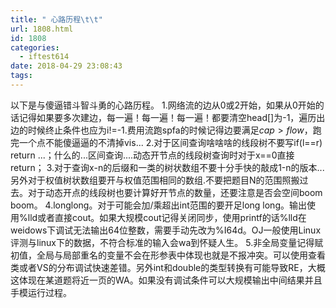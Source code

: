 ```yaml
---
title: " 心路历程\t\t"
url: 1808.html
id: 1808
categories:
  - iftest614
date: 2018-04-29 23:08:43
tags:
---
```


以下是与傻逼错斗智斗勇的心路历程。 1.网络流的边从0或2开始，如果从0开始的话记得如果要多次建边，每一遍！每一遍！每一遍！都要清空head\[\]为-1，遍历出边的时候终止条件也应为i!=-1.费用流跑spfa的时候记得边要满足$cap>flow$，跑完一个点不能傻逼逼的不清掉vis... 2.对于区间查询啥啥啥的线段树不要写if(l==r) return ...；什么的...区间查询....动态开节点的线段树查询时对于x==0直接return； 3.对于查询x-n的后缀和一类的树状数组不要十分手快的敲成1-n的版本...另外对于权值树状数组要开与权值范围相同的数组.不要把题目N的范围照搬过去。对于动态开点的线段树也要计算好开节点的数量，还要注意是否会空间boom boom。 4.longlong。对于可能会加/乘超出int范围的要开足long long。输出使用%lld或者直接cout。如果大规模cout记得关闭同步，使用printf的话%lld在weidows下调试无法输出64位整数，需要手动先改为%I64d。OJ一般使用Linux评测与linux下的数据，不符合标准的输入会wa到怀疑人生。 5.非全局变量记得赋初值，全局与局部重名的变量不会在形参表中体现也就是不报冲突。可以使用查看类或者VS的分布调试快速差错。另外int和double的类型转换有可能导致RE，大概这体现在某道题将近一页的WA。如果没有调试条件可以大规模输出中间结果并且手模运行过程。